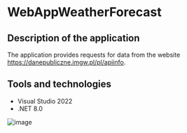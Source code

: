 # WebAppWeatherForecast
## Description of the application
The application provides requests for data from the website https://danepubliczne.imgw.pl/pl/apiinfo.

## Tools and technologies
* Visual Studio 2022
* .NET 8.0

![image](https://github.com/krzoslukasz/WebAppWeatherForecast/assets/64781928/14f55ad6-396a-4d99-aab4-7eda93975a3e)
